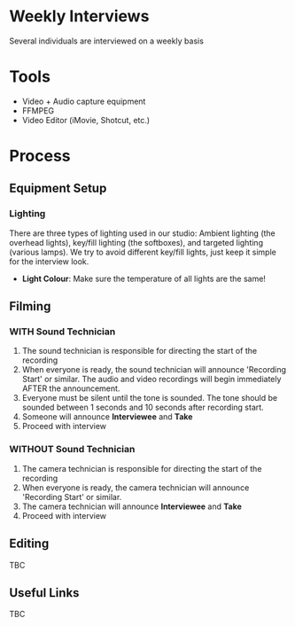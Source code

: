 # Weekly Interviews

Several individuals are interviewed on a weekly basis

# Tools

* Video + Audio capture equipment
* FFMPEG
* Video Editor (iMovie, Shotcut, etc.)

# Process

## Equipment Setup

### Lighting

There are three types of lighting used in our studio: Ambient lighting (the overhead lights), key/fill lighting (the softboxes), and targeted lighting (various lamps).  We try to avoid different key/fill lights, just keep it simple for the interview look.

* **Light Colour**: Make sure the temperature of all lights are the same!

## Filming

### WITH Sound Technician

1) The sound technician is responsible for directing the start of the recording
1) When everyone is ready, the sound technician will announce 'Recording Start' or similar.  The audio and video recordings will begin immediately AFTER the announcement.
1) Everyone must be silent until the tone is sounded.  The tone should be sounded between 1 seconds and 10 seconds after recording start.  
1) Someone will announce **Interviewee** and **Take**
1) Proceed with interview

### WITHOUT Sound Technician

1) The camera technician is responsible for directing the start of the recording
1) When everyone is ready, the camera technician will announce 'Recording Start' or similar.
1) The camera technician will announce **Interviewee** and **Take**
1) Proceed with interview

## Editing

TBC

## Useful Links

TBC

